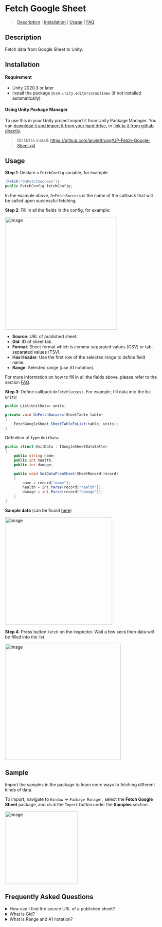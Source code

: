 ﻿# Fetch Google Sheet

> [Description](#description) 
| [Installation](#installation)
| [Usage](#usage)
| [FAQ](#frequently-asked-questions)

## Description

Fetch data from Google Sheet to Unity.

## Installation

#### Requirement

* Unity 2020.3 or later
* Install the package `@com.unity.editorcoroutines` (if not installed automatically)

#### Using Unity Package Manager
  
To use this in your Unity project import it from Unity Package Manager. You can [download it and import it from your hard drive](https://docs.unity3d.com/Manual/upm-ui-local.html), or [link to it from github directly](https://docs.unity3d.com/Manual/upm-ui-giturl.html).

> Git Url to install:
> https://github.com/anviettrung/UP-Fetch-Google-Sheet.git

## Usage

**Step 1**: Declare a `FetchConfig` variable, for example:

```cs
[Fetch("OnFetchSuccess")] 
public FetchConfig fetchConfig;
```

In the example above, `OnFetchSuccess` is the name of the callback that will be called upon successful fetching.

**Step 2**: Fill in all the fields in the config, for example:

<img width="368" alt="image" src="https://github.com/anviettrung/UP-Fetch-Google-Sheet/assets/40160468/46c0a5b2-4478-40a9-a7aa-0a5fda6ac48b">

- **Source**: URL of published sheet.
- **Gid**: ID of sheet tab.
- **Format**: Sheet format which is comma-separated values (CSV) or tab-separated values (TSV).
- **Has Header**: Use the first row of the selected range to define field name. 
- **Range**: Selected range (use A1 notation).

For more information on how to fill in all the fields above, please refer to the section [FAQ](#frequently-asked-questions).

**Step 3**: Define callback `OnFetchSuccess`. For example, fill data into the list `units`:

```cs
public List<UnitData> units;

private void OnFetchSuccess(SheetTable table)
{
    FetchGoogleSheet.SheetTableToList(table, units);
}
```

Definition of type `UnitData`:

```cs
public struct UnitData : IGoogleSheetDataSetter
{
    public string name;
    public int health;
    public int damage;

    public void SetDataFromSheet(SheetRecord record)
    {
        name = record["name"];
        health = int.Parse(record["health"]);
        damage = int.Parse(record["damage"]);
    }
}
```

**Sample data** (can be found [here](https://docs.google.com/spreadsheets/d/1x0M9_qgQiVXtdWL3DXXnf4Pp2fkVALfHcHoqETKwCnY/edit?usp=sharing))

<img width="352" alt="image" src="https://github.com/anviettrung/UP-Fetch-Google-Sheet/assets/40160468/2fda61c3-a6ac-427f-9deb-be7eb0579703">

**Step 4**: Press button `Fetch` on the inspector. Wait a few secs then data will be filled into the list.

<img width="380" alt="image" src="https://github.com/anviettrung/UP-Fetch-Google-Sheet/assets/40160468/4b28183b-7f44-42db-a4ca-090313e52bde">

## Sample

Import the samples in the package to learn more ways to fetching different kinds of data.

To import, navigate to `Window` -> `Package Manager`, select the **Fetch Google Sheet** package, and click the `Import` button under the **Samples** section.

<img width="238" alt="image" src="https://github.com/anviettrung/UP-Fetch-Google-Sheet/assets/40160468/791bb4ae-24bb-4da2-b49d-fd94a79d3a70">

## Frequently Asked Questions

<details>
  <summary> How can I find the source URL of a published sheet? </summary>

  > On your sheet, navigate to `File` -> `Share` -> `Publish to web`.
  > 
  > <img width="391" alt="image" src="https://github.com/anviettrung/UP-Fetch-Google-Sheet/assets/40160468/f1b7da69-e5c6-4ae0-b166-13b22d8814a8">
  >
  > Select `Entire Document` and press the `Publish` button.
  >
  > <img width="278" alt="image" src="https://github.com/anviettrung/UP-Fetch-Google-Sheet/assets/40160468/428d3691-69cd-4c11-82cc-7cc50890da4a">
  >
  > Copy the link below and paste into **Source** field of fetch config.
  >
  > <img width="519" alt="image" src="https://github.com/anviettrung/UP-Fetch-Google-Sheet/assets/40160468/d8ffe081-6d6a-451e-a29e-f04aa2d72560">
  
</details>

<details>
  <summary> What is Gid? </summary>

> Gid is the ID of the sheet tab. You can find the ID of each tab near the end of the URL (the first tab has an ID of 0 by default).
>
> For example, we have a URL:
>
> https://docs.google.com/spreadsheets/d/.../edit#gid=1286475826
>
> The Gid of this sheet tab is `1286475826`
  
</details>

<details>
  <summary> What is Range and A1 notation? </summary>
  
> A range in Google Sheets refers to a specific group of cells within a spreadsheet. It is defined by the combination of the column letters and row numbers that encompass the cells you want to include (which is A1 notation style).
>
> You can find the range string by selecting the range you want and copy the string at the top-left corner.
>
> <img width="352" alt="image" src="https://github.com/anviettrung/UP-Fetch-Google-Sheet/assets/40160468/2fda61c3-a6ac-427f-9deb-be7eb0579703">
>
> The range above is `A1:C5`.
  
</details>
